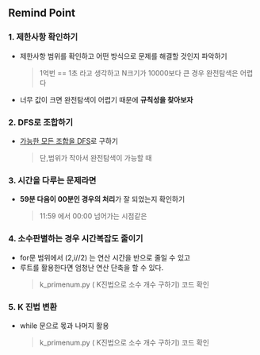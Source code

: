 ## Remind Point 
### 1. 제한사항 확인하기 
+ 제한사항 범위를 확인하고 어떤 방식으로 문제를 해결할 것인지 파악하기
  > 1억번 == 1초 라고 생각하고 N크기가 10000보다 큰 경우 완전탐색은 어렵다
+ 너무 값이 크면 완전탐색이 어렵기 때문에 **규칙성을 찾아보자**

### 2. DFS로 조합하기 
+ [가능한 모든 조합을 DFS](https://github.com/su3inni/algorithm/blob/main/kakao/Level2/이모티콘할인행사.py)로 구하기
  > 단,범위가 작아서 완전탐색이 가능할 때

### 3. 시간을 다루는 문제라면
+ **59분 다음이 00분인 경우의 처리**가 잘 되었는지 확인하기
  > 11:59 에서 00:00 넘어가는 시점같은

### 4. 소수판별하는 경우 시간복잡도 줄이기 
+ for문 범위에서 (2,i//2) 는 연산 시간을 반으로 줄일 수 있고
+ 루트를 활용한다면 엄청난 연산 단축을 할 수 있다.
  > k_primenum.py ( K진법으로 소수 개수 구하기) 코드 확인

### 5. K 진법 변환 
+ while 문으로 몫과 나머지 활용
  > k_primenum.py ( K진법으로 소수 개수 구하기) 코드 확인
